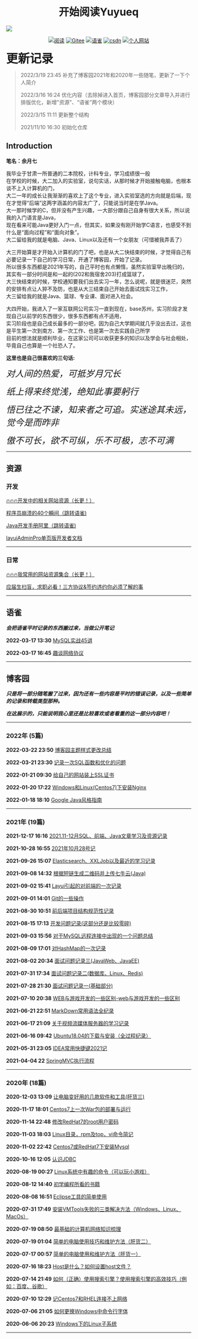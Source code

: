<h1 style="text-align:center">开始阅读Yuyueq</h1>

<a href="https://github.com/yuyueq" target="_blank">
	<img src="https://pic.imgdb.cn/item/5f6572d3160a154a677dc43a.jpg" width=""/>
</a>

<p align="center">
  <a href="https://www.cnblogs.com/yuyueq"><img src="https://img.shields.io/badge/博客园-read-brightgreen.svg" alt="阅读"></a>
  <a href="https://gitee.com/yuyueq"><img src="https://img.shields.io/badge/Gitee-Go-important.svg" alt="Gitee"></a>
  <a href="https://www.yuque.com/yuyueq"><img src="https://img.shields.io/badge/语雀-read-important.svg" alt="语雀"></a>
  <a href="https://blog.csdn.net/Frank_dwx"><img src="https://img.shields.io/badge/CSDN-read-important.svg" alt="csdn"></a>
  <a href="https://www.yuyueq.cn/"><img src="https://img.shields.io/badge/个人网站-Go-important.svg" alt="个人网站"></a>
  <!-- <a href="#公众号"><img src="https://img.shields.io/badge/%E5%85%AC%E4%BC%97%E5%8F%B7-JavaGuide-lightgrey.svg" alt="公众号"></a> -->
</p>

<font size=6>**更新记录**</font>
>2022/3/19   23:45   补充了博客园2021年和2020年一些随笔，更新了一下个人简介
> 
>2022/3/16   16:24   优化内容（去除掉进入首页，博客园部分文章导入并进行排版优化，新增"资源"、“语雀”两个模块）
> 
>2022/3/15   11:11   更新整个结构
> 
>2021/11/10  16:30   初始化仓库




## Introduction

**笔名：余月七**

我毕业于甘肃一所普通的二本院校，计科专业，学习成绩很一般<br>
在学校的时候，大二加入的实验室，说句实话，从那时候才开始接触电脑，也根本谈不上入计算机的门，<br>
大二一年的成长让我渐渐的喜欢上了这个专业，进入实验室选的方向就是后端，现在才觉得“后端”这两字涵盖的内容太广了，只能说当时是在学Java。<br>
大一那时候学的C，但并没有产生兴趣，一大部分跟自己自身有很大关系，所以说我的入门语言是Java，<br>
现在看来可能Java更好入门一点，但其实，如果没有刚开始学C语言，也感受不到什么是“面向过程”和“面向对象”。<br>
大二留给我的就是电脑、Java、Linux以及还有一个女朋友（可惜被我弄丢了）<br>

大三开始算是才开始入计算机的门了吧，也是从大二快结束的时候，才觉得自己有必要记录一下自己的学习日常，开通了博客园，开始了记录。<br>
所以很多东西都是2021年写的，自己平时也有点懒惰，虽然实验室早出晚归的，其实有一部分时间是和一起的(202和我宿舍203)打成篮球了，<br>
大三快结束的时候，学校通知要我们出去实习一年，怎么说呢，就是很迷茫，突然的安排有点让人猝不及防，也是从大三结束自己开始去面试找实习工作，<br>
大三留给我的就是Java、篮球、专业课、面对进入社会。

大四开始，我进入了一家互联网公司实习一直到现在，base苏州，实习阶段才发现自己以前学的东西很少，很多东西都有点不适用，<br>
实习阶段也是自己成长最多的一部分吧，因为自己大学期间就几乎没出去过，这也是平生第一次到南方、第一次工作、也是第一次去实践自己所学<br>
目前的想法就是顺利毕业，在这家公司可以收获更多的知识以及学会与社会相处，毕竟自己也算是一个社恐人了。

**这里也是自己很喜欢的三句话:**

<font size=5>_对人间的热爱，可抵岁月冗长_</font>

<font size=5>_纸上得来终觉浅，绝知此事要躬行_</font>

<font size=5>_悟已往之不谏，知来者之可追。实迷途其未远，觉今是而昨非_</font>

<font size=5>_傲不可长，欲不可纵，乐不可极，志不可满_</font>


---


## 资源

### 开发
[🔥🔥🔥开发中的相关网站资源（长更！）](docs/bokeyuan/2022/🔥开发中的相关网站资源（长更！）.md)

[程序员崩溃的40个瞬间（跳转语雀)](https://www.yuque.com/yuyueq/simpread/1643264312574)

[Java开发手册阿里（跳转语雀)](https://www.yuque.com/yuyueq/java/awf3ga)

[layuiAdminPro单页版开发者文档](docs/docResource/layuiAdminPro单页版开发者文档.md)

---

### 日常
[🔥🔥🔥我常用的网站资源集合（长更！）](docs/bokeyuan/2021/🔥我常用的网站资源集合（长更！）.md)

[应届生扫盲，求职必看！三方协议&签约违约你必须了解的事](docs/docResource/应届生扫盲，求职必看！三方协议&签约违约你必须了解的事.md)

---

## 语雀

**_会把语雀平时记录的东西搬过来，当做公开笔记_**

**2022-03-17 13:30** [MySQL实战45讲](docs/yuque/MySQL实战45讲.md)

**2022-03-17 16:45** [趣谈网络协议](docs/yuque/趣谈网络协议.md)

---

## 博客园

**_只是将一部分随笔搬了过来，因为还有一些内容是平时的错误记录，以及一些简单的记录和转载类型那种。_**

**_在这展示的，只能说明我心里还是比较喜欢或者看重的这一部分内容吧！_**

---

### 2022年 (5篇)

**2022-03-22 23:50** [博客园主题样式更改总结](docs/bokeyuan/2022/博客园主题样式更改总结.md)

**2022-03-21 23:30** [记录一次SQL函数和优化的问题](docs/bokeyuan/2022/记录一次SQL函数和优化的问题.md)

**2022-01-21 09:30** [给自己的网站装上SSL证书](docs/bokeyuan/2022/给自己的网站装上SSL证书.md)

**2022-01-20 17:22** [Windows和Linux(Centos7)下安装Nginx](docs/bokeyuan/2022/Windows和Linux(Centos7)下安装Nginx.md)

**2022-01-18 18:10** [Google Java风格指南](docs/bokeyuan/2022/GoogleJava风格指南.md)

---

### 2021年 (19篇)
**2021-12-17 16:16** [2021.11-12月SQL、前端、Java文章学习及资源记录](docs/bokeyuan/2021/2021.11-12月SQL、前端、Java文章学习及资源记录.md)

**2021-10-28 16:55** [2021年10月28号记](docs/bokeyuan/2021/2021年10月28号记.md)

**2021-09-26 15:07** [Elasticsearch、XXLJob以及最近的学习记录](docs/bokeyuan/2021/Elasticsearch、XXLJob以及最近的学习记录.md)

**2021-09-08 14:32** [根据短链生成二维码并上传七牛云(Java)](docs/bokeyuan/2021/根据短链生成二维码并上传七牛云(Java).md)

**2021-09-02 15:41** [Layui引起的对前端的一次记录](docs/bokeyuan/2021/Layui引起的对前端的一次记录.md)

**2021-09-01 14:01** [Git的一些操作](docs/bokeyuan/2021/Git的一些操作.md)

**2021-08-30 10:51** [前后端项目结构规范性记录](docs/bokeyuan/2021/前后端项目结构规范性记录.md)

**2021-08-15 17:13** [开发问题记录(这部分还是比较零碎)](docs/bokeyuan/2021/开发问题记录(这部分还是比较零碎).md)

**2021-09-03 15:56**  [对于MySQL远程连接中出现的一个问题总结](docs/bokeyuan/2021/对于MySQL远程连接中出现的一个问题总结.md)

**2021-08-09 17:01** [对HashMap的一次记录](docs/bokeyuan/2021/对HashMap的一次记录.md)

**2021-08-02 20:34** [面试问题记录三(JavaWeb、JavaEE)](docs/bokeyuan/2021/面试问题记录三(JavaWeb、JavaEE).md)

**2021-07-31 17:34** [面试问题记录二(数据库、Linux、Redis)](docs/bokeyuan/2021/面试问题记录二(数据库、Linux、Redis).md)

**2021-07-28 21:30** [面试问题记录一(基础部分)](docs/bokeyuan/2021/面试问题记录一(基础部分).md)

**2021-07-10 20:38** [WEB与游戏开发的一些区别-web与游戏开发的一些区别](docs/bokeyuan/2021/WEB与游戏开发的一些区别-web与游戏开发的一些区别.md)

**2021-06-21 22:51** [MarkDown常用语法全纪录](docs/bokeyuan/2021/MarkDown常用语法全纪录.md)

**2021-06-17 21:09** [关于视频流媒体服务器的学习记录](docs/bokeyuan/2021/关于视频流媒体服务器的学习记录.md)

**2021-06-16 09:42** [Ubuntu18.04的下载与安装（全过程纪录）](docs/bokeyuan/2021/Ubuntu18.04的下载与安装（全过程纪录）.md)

**2021-05-31 23:05** [IDEA常用快捷键2021记](docs/bokeyuan/2021/IDEA常用快捷键2021记.md)

**2021-04-04 22** [SpringMVC执行流程](docs/bokeyuan/2021/SpringMVC执行流程.md)

---

### 2020年 (18篇)
**2020-12-03 13:09** [让电脑变好用的几款软件和工具(肝货三)](docs/bokeyuan/2020/让电脑变好用的几款软件和工具(肝货三).md)

**2020-11-17 18:01** [Centos7上一次War包的部署与运行](docs/bokeyuan/2020/Centos7上一次War包的部署与运行.md)

**2020-11-14 22:48** [修改RedHat7的root用户密码](docs/bokeyuan/2020/修改RedHat7的root用户密码.md)

**2020-11-03 18:03** [Linux目录，rpm及top，vi命令简记](docs/bokeyuan/2020/Linux目录，rpm及top，vi命令简记.md)

**2020-11-02 22:42** [Centos7或RedHat7下安装Mysql](docs/bokeyuan/2020/Centos7或RedHat7下安装Mysql.md)

**2020-10-16 12:05** [认识JDBC](docs/bokeyuan/2020/认识JDBC.md)

**2020-08-19 00:27** [Linux系统中有趣的命令（可以玩小游戏）](docs/bokeyuan/2020/Linux系统中有趣的命令（可以玩小游戏）.md)

**2020-08-12 14:40** [初学编程所看的书籍](docs/bokeyuan/2020/初学编程所看的书籍.md)

**2020-08-08 16:51** [Eclipse工具的简单使用](docs/bokeyuan/2020/Eclipse工具的简单使用.md)

**2020-07-31 17:49** [安装VMTools失败的三类解决方法（Windows、Linux、MacOs）](docs/bokeyuan/2020/安装VMTools失败的三类解决方法（Windows、Linux、MacOs）.md)

**2020-07-19 08:50** [最基础的计算机网络知识梳理](docs/bokeyuan/2020/最基础的计算机网络知识梳理.md)

**2020-07-19 01:04** [简单的电脑使用技巧和维护方法（肝货二）](docs/bokeyuan/2020/简单的电脑使用技巧和维护方法（肝货二）.md)

**2020-07-17 00:57** [简单的电脑使用和维护方法（肝货一）](docs/bokeyuan/2020/简单的电脑使用和维护方法（肝货一）.md)

**2020-07-16 18:23** [Host是什么？如何设置host文件？](docs/bokeyuan/2020/Host是什么？如何设置host文件？.md)

**2020-07-14 21:49** [如何（正确）使用搜索引擎？使用搜索引擎的高效技巧（例如：百度、谷歌）](docs/bokeyuan/2020/如何（正确）使用搜索引擎？使用搜索引擎的高效技巧（例如：百度、谷歌）.md)

**2020-07-10 12:29** [记Centos7和RHEL连接不上网络](docs/bokeyuan/2021/记Centos7和RHEL连接不上网络.md)

**2020-07-06 21:05** [如何更换Windows中命令行字体](docs/bokeyuan/2020/如何更换Windows中命令行字体.md)

**2020-06-06 20:23** [Windows下的Linux子系统](docs/bokeyuan/2020/Windows下的Linux子系统.md)




---






























